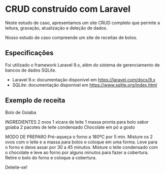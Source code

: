 # CRUD construído com Laravel

Neste estudo de caso, apresentamos um site CRUD completo que permite a leitura, gravação, atualização e deleção de dados.

Nosso estudo de caso compreende um site de receitas de bolos.


## Especificações

Foi utilizado o framework Laravel 9.x, além do sistema de gerenciamento de bancos de dados SQLite.

- Laravel 9.x: documentação disponível em https://laravel.com/docs/9.x
- SQLite: documentação disponível em https://www.sqlite.org/index.html


## Exemplo de receita

Bolo de Goiaba

INGREDIENTES
 2 ovos
 1 xícara de leite
 1 massa pronta para bolo sabor goiaba
 2 pacotes de leite condensado
 Chocolate em pó a gosto

MODO DE PREPARO
 Pré-aqueça o forno a 180ºC por 5 
 min.
 Misture os 2 ovos com o leite e a massa para bolos e coloque 
 em uma forma.
 Leve para o forno e deixe assar por 30 a 45 minutos.
 Misture o leite condensado com o chocolate e leve ao forno por 
 alguns minutos para fazer a cobertura.
 Retire o bolo do forno e coloque a cobertura. 
 
 Deleite-se!
